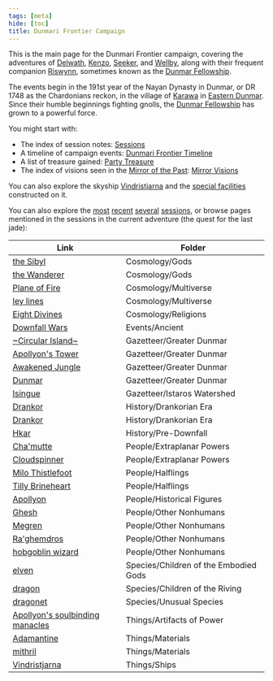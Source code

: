 ```yaml
---
tags: [meta]
hide: [toc]
title: Dunmari Frontier Campaign
---
```


This is the main page for the Dunmari Frontier campaign, covering the adventures of [Delwath](<../../people/pcs/dunmar-fellowship/delwath.md>), [Kenzo](<../../people/pcs/dunmar-fellowship/kenzo.md>), [Seeker](<../../people/pcs/dunmar-fellowship/seeker.md>), and [Wellby](<../../people/pcs/dunmar-fellowship/wellby.md>), along with their frequent companion [Riswynn](<../../people/pcs/dunmar-fellowship/riswynn.md>), sometimes known as the [Dunmar Fellowship](<../../people/pcs/dunmar-fellowship/dunmar-fellowship.md>). 

The events begin in the 191st year of the Nayan Dynasty in Dunmar, or DR 1748 as the Chardonians reckon, in the village of [Karawa](<../../gazetteer/greater-dunmar/realms/dunmar/eastern-dunmar/karawa.md>) in [Eastern Dunmar](<../../gazetteer/greater-dunmar/realms/dunmar/eastern-dunmar/eastern-dunmar.md>). Since their humble beginnings fighting gnolls, the [Dunmar Fellowship](<../../people/pcs/dunmar-fellowship/dunmar-fellowship.md>) has grown to a powerful force. 

You might start with:
- The index of session notes: [Sessions](<./sessions.md>)
- A timeline of campaign events: [Dunmari Frontier Timeline](<./dunmari-frontier-timeline.md>)
- A list of treasure gained: [Party Treasure](<./party-treasure.md>)
- The index of visions seen in the [Mirror of the Past](<treasure/mirror-of-the-past.md>): [Mirror Visions](<./mirror-visions.md>)

You can also explore the skyship [Vindristjarna](<../../things/ships/vindristjarna.md>) and the [special facilities](<./vindristjarna-room-planning.md>) constructed on it.

You can also explore the [most](<session-notes/session-107-dufr.md>) [recent](<session-notes/session-108-dufr.md>) [several](<session-notes/session-109-dufr.md>) [sessions](<session-notes/session-110-dufr.md>), or browse pages mentioned in the sessions in the current adventure (the quest for the last jade):

| Link                                                                                                                      | Folder                                |
| ------------------------------------------------------------------------------------------------------------------------- | ------------------------------------- |
| [the Sibyl](<../../cosmology/gods/incorporeal-gods/mos-numena-pantheon/the-sibyl.md>)                                           | Cosmology/Gods                        |
| [the Wanderer](<../../cosmology/gods/incorporeal-gods/mos-numena-pantheon/the-wanderer.md>)                                     | Cosmology/Gods                        |
| [Plane of Fire](<../../cosmology/multiverse/energy-realms/elemental-realms/elemental-plane-of-fire/elemental-plane-of-fire.md>) | Cosmology/Multiverse                  |
| [ley lines](<../../cosmology/multiverse/ley-lines.md>)                                                                          | Cosmology/Multiverse                  |
| [Eight Divines](<../../cosmology/religions/mos-numena/mos-numena.md>)                                                           | Cosmology/Religions                   |
| [Downfall Wars](<../../Events/Ancient/Downfall Wars.md>)                                                                        | Events/Ancient                        |
| [~Circular Island~](<../../Gazetteer/Greater Dunmar/~Circular Island~.md>)                                                      | Gazetteer/Greater Dunmar              |
| [Apollyon's Tower](<../../Gazetteer/Greater Dunmar/Apollyon's Tower.md>)                                                        | Gazetteer/Greater Dunmar              |
| [Awakened Jungle](<../../gazetteer/greater-dunmar/awakened-jungle.md>)                                                          | Gazetteer/Greater Dunmar              |
| [Dunmar](<../../gazetteer/greater-dunmar/realms/dunmar/dunmar.md>)                                                              | Gazetteer/Greater Dunmar              |
| [Isingue](<../../gazetteer/istaros-watershed/isingue.md>)                                                                       | Gazetteer/Istaros Watershed           |
| [Drankor](<../../history/drankorian-era/drankor.md>)                                                                            | History/Drankorian Era                |
| [Drankor](<../../history/drankorian-era/drankorian-empire.md>)                                                                  | History/Drankorian Era                |
| [Hkar](<../../History/Pre-Downfall/Hkar.md>)                                                                                    | History/Pre-Downfall                  |
| [Cha'mutte](<../../people/extraplanar-powers/cha-mutte.md>)                                                                     | People/Extraplanar Powers             |
| [Cloudspinner](<../../people/extraplanar-powers/cloudspinner.md>)                                                               | People/Extraplanar Powers             |
| [Milo Thistlefoot](<../../people/halflings/milo-thistlefoot.md>)                                                                | People/Halflings                      |
| [Tilly Brineheart](<../../People/Halflings/Tilly Brineheart.md>)                                                                | People/Halflings                      |
| [Apollyon](<../../people/historical-figures/drankorian-emperors/apollyon.md>)                                                   | People/Historical Figures             |
| [Ghesh](<../../People/Other Nonhumans/Ghesh.md>)                                                                                | People/Other Nonhumans                |
| [Megren](<../../People/Other Nonhumans/Megren.md>)                                                                              | People/Other Nonhumans                |
| [Ra'ghemdros](<../../people/other-nonhumans/ra-ghemdros.md>)                                                                    | People/Other Nonhumans                |
| [hobgoblin wizard](<../../people/other-nonhumans/revaka.md>)                                                                    | People/Other Nonhumans                |
| [elven](<../../species/children-of-the-embodied-gods/elves/elves.md>)                                                           | Species/Children of the Embodied Gods |
| [dragon](<../../species/children-of-the-riving/dragons.md>)                                                                     | Species/Children of the Riving        |
| [dragonet](<../../Species/Unusual Species/Dragonets.md>)                                                                        | Species/Unusual Species               |
| [Apollyon's soulbinding manacles](<../../Things/Artifacts of Power/Apollyon's soulbinding manacles.md>)                         | Things/Artifacts of Power             |
| [Adamantine](<../../things/materials/adamantine.md>)                                                                            | Things/Materials                      |
| [mithril](<../../Things/Materials/Mithril.md>)                                                                                  | Things/Materials                      |
| [Vindristjarna](<../../things/ships/vindristjarna.md>)                                                                          | Things/Ships                          |



